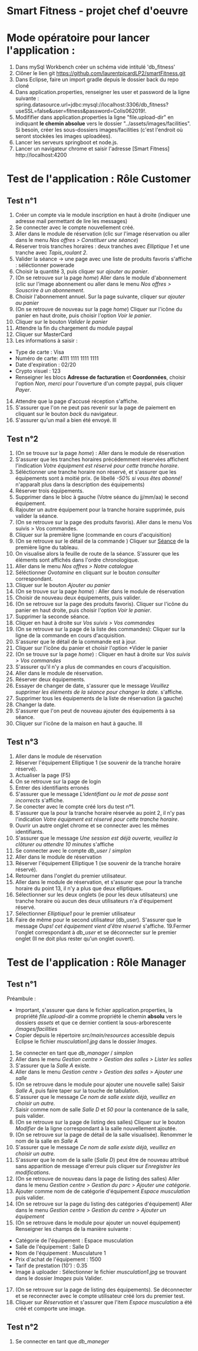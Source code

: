 # Smart Fitness - projet chef d'oeuvre
# Mode opératoire pour lancer l'application :
1. Dans mySql Workbench créer un schéma vide intitulé 'db_fitness' 
2. Clôner le lien git https://github.com/laurentpicardLP2/smartFitness.git
3. Dans Eclipse, faire un import gradle depuis le dossier back du repo cloné
4. Dans application.properties, renseigner les user et password de la ligne suivante : spring.datasource.url=jdbc:mysql://localhost:3306/db_fitness?useSSL=false&user=fitness&password=Colis062019!.
5. Modififier dans application.properties la ligne "file.upload-dir" en indiquant **le chemin absolue** vers le dossier "../assets/images/facilities". Si besoin, créer les sous-dossiers images/facilities (c'est l'endroit où seront stockées les images uploadées).
6. Lancer les serveurs springboot et node.js.
7. Lancer un navigateur chrome et saisir l'adresse [Smart Fitness] http://localhost:4200

# Test de l'application : Rôle Customer
Test n°1
--------

1. Créer un compte via le module inscription en haut à droite (indiquer une adresse mail permettant de lire les messages)
2. Se connecter avec le compte nouvellement créé.
3. Aller dans le module de réservation (clic sur l'image réservation ou aller dans le menu *Nos offres >  Constituer une séance*)
4. Réserver trois tranches horaires : deux tranches avec *Elliptique 1* et une tranche avec *Tapis_roulant 2*.
5. Valider la séance -> une page avec une liste de produits favoris s'affiche : séléctionner powerade
6. Choisir la quantité 3, puis cliquer sur *ajouter au panier*.
7. (On se retrouve sur la page *home*) Aller dans le module d'abonnement (clic sur l'image abonnement ou aller dans le menu *Nos offres > Souscrire à un abonnement*.
8. Choisir l'abonnement annuel. Sur la page suivante, cliquer sur *ajouter au panier*
9. (On se retrouve de nouveau sur la page *home*) Cliquer sur l'icône du panier en haut droite, puis choisir l'option *Voir le panier*.
10. Cliquer sur le bouton *Valider le panier*
11. Attendre la fin du chargement du module paypal
12. Cliquer sur MasterCard
13. Les informations à saisir : 
  - Type de carte : Visa
  - Numéro de carte: 4111 1111 1111 1111
  - Date d'expiration : 02/20
  - Crypto visuel : 123
  - Renseigner les blocs **Adresse de facturation** et **Coordonnées**, choisir l'option *Non, merci* pour l'ouverture d'un compte paypal, puis cliquer *Payer*.
14. Attendre que la page d'accusé réception s'affiche.
15. S'assurer que l'on ne peut pas revenir sur la page de paiement en cliquant sur le bouton *back* du navigateur.
16. S'assurer qu'un mail a bien été envoyé.
lll

Test n°2
--------
1. (On se trouve sur la page *home*) : Aller dans le module de réservation
2. S'assurer que les tranches horaires précédemment réservées affichent l'indication *Votre équipment est réservé pour cette tranche horaire*.
3. Séléctionner une tranche horaire non réservé, et s'assurer que les équipements sont à moitié prix. (le libellé *-50% si vous êtes abonné!* n'apparaît plus dans la description des équipements)
4. Réserver trois équipements.
5. Supprimer dans le bloc à gauche (Votre séance du jj/mm/aa) le second équipement.
6. Rajouter un autre équipement pour la tranche horaire supprimée, puis valider la séance.
7. (On se retrouve sur la page des produits favoris). Aller dans le menu Vos suivis > Vos commandes.
8. Cliquer sur la première ligne (commande en cours d'acquisition)
9. (On se retrouve sur le détail de la commande ) Cliquer sur [Séance](https://localhost:4200) de la première ligne du tableau.
10. On visualise alors la feuille de route de la séance. S'assurer que les éléments sont affichés dans l'ordre chronologique.
11. Aller dans le menu *Nos offres > Notre catalogue*
12. Séléctionner *Ovotamine* en cliquant sur le bouton *consulter* correspondant.
13. Cliquer sur le bouton *Ajouter au panier*
14. (On se trouve sur la page *home*) : Aller dans le module de réservation
15. Choisir de nouveau deux équipements, puis valider.
16.  (On se retrouve sur la page des produits favoris). Cliquer sur l'icône du panier en haut droite, puis choisir l'option *Voir le panier*.
17. Supprimer la seconde séance.
18. Cliquer en haut à droite sur *Vos suivis > Vos commandes*
19. (On se retrouve sur la page de la liste des commandes): Cliquer sur la ligne de la commande en cours d'acquisition.
20. S'assurer que le détail de la commande est à jour.
21. Cliquer sur l'icône du panier et choisir l'option *Vider le panier
22. (On se trouve sur la page *home*) : Cliquer en haut à droite sur *Vos suivis > Vos commandes*
23. S'assurer qu'il n'y a plus de commandes en cours d'acquisition.
24. Aller dans le module de réservation.
25. Réserver deux équipements.
26. Essayer de changer de date, s'assurer que le message *Veuillez supprimer les éléments de la séance pour changer la date.* s'affiche.
27. Supprimer tous les équipements de la liste de réservation (à gauche)
28. Changer la date.
29. S'assurer que l'on peut de nouveau ajouter des équipements à sa séance.
30. Cliquer sur l'icône de la maison en haut à gauche.
lll

Test n°3
--------
1. Aller dans le module de réservation
2. Réserver l'équipement Elliptique 1 (se souvenir de la tranche horaire réservé).
3. Actualiser la page (F5)
4. On se retrouve sur la page de login
5. Entrer des identifiants erronés
6. S'assurer que le message *L'identifiant ou le mot de passe sont incorrects* s'affiche.
7. Se conecter avec le compte créé lors du test n°1.
8. S'assurer que la pour la tranche horaire réservée au point 2, il n'y pas l'indication *Votre équipment est réservé pour cette tranche horaire*.
9. Ouvrir un autre onglet chrome et se connecter avec les mêmes identifiants.
10. S'assurer que le message *Une session est déjà ouverte, veuillez la clôturer ou attendre 10 minutes* s'affiche
11. Se connecter avec le compte *db_user* / *simplon*
12. Aller dans le module de réservation
13. Réserver l'équipement Elliptique 1 (se souvenir de la tranche horaire réservé).
14. Retourner dans l'onglet du premier utilisateur. 
15. Aller dans le module de réservation, et s'assurer que pour la tranche horaire du point 13, il n'y a plus que deux elliptiques.
16. Sélectionner sur les deux onglets (ie pour les deux utilsateurs) une tranche horaire où aucun des deux utilisateurs n'a d'équipement réservé.
17. Sélectionner *Elliptique1* pour le premier utilisateur
18. Faire de même pour le second utilisateur (db_user). S'assurer que le message *Oups! cet équipement vient d'être réservé* s'affiche.
19.Fermer l'onglet correspondant à *db_user* et se déconnecter sur le premier onglet (Il ne doit plus rester qu'un onglet ouvert).

# Test de l'application : Rôle Manager
Test n°1
--------
Préambule : 
 - Important, s'assurer que dans le fichier application.properties, la propriété *file.upload-dir* a comme propriété le chemin **absolu** vers le dossiers *assets* et que ce dernier contient la sous-arborescente */images/facilities*
 - Copier depuis le répertoire *src/main/resources* accessible depuis Eclipse le fichier *musculation1.jpg* dans le dossier *Images*.
1. Se connecter en tant que *db_manager* / *simplon*
2. Aller dans le menu *Gestion centre > Gestion des salles > Lister les salles*
3. S'assurer que la *Salle A* existe.
4. Aller dans le menu *Gestion centre > Gestion des salles > Ajouter une salle*
5. (On se retrouve dans le module pour ajouter une nouvelle salle) Saisir *Salle A*, puis faire taper sur la touche de tabulation.
6. S'assurer que le message *Ce nom de salle existe déjà, veuillez en choisir un autre.*
7. Saisir comme nom de salle *Salle D* et *50* pour la contenance de la salle, puis valider.
8. (On se retrouve sur la page de listing des salles) Cliquer sur le bouton *Modifier* de la ligne correspondant à la salle nouvellement ajoutée.
9. (On se retrouve sur la page de détail de la salle visualisée). Renommer le nom de la salle en *Salle A*
10. S'assurer que le message *Ce nom de salle existe déjà, veuillez en choisir un autre.*
11. S'assurer que le nom de la salle (*Salle D*) peut être de nouveau attribué sans apparition de message d'erreur puis cliquer sur *Enregistrer les modifications*.
12. (On se retrouve de nouveau dans la page de listing des salles) Aller dans le menu *Gestion centre > Gestion du parc > Ajouter une catégorie*.
13. Ajouter comme nom de de catégorie d'équipement *Espace musculation* puis valider.
14. (On se retrouve sur la page du listing des catégories d'équipement) Aller dans le menu *Gestion centre > Gestion du centre > Ajouter un équipement*
15. (On se retrouve dans le module pour ajouter un nouvel équipement) Renseigner les champs de la manière suivante :
  - Catégorie de l'équipement : Espace musculation
  - Salle de l'équipement : Salle D
  - Nom de l'équipement : Musculature 1
  - Prix d'achat de l'équipement : 1500
  - Tarif de prestation (10') : 0.35
  - Image à uploader : Sélectionner le fichier *musculation1.jpg* se trouvant dans le dossier *Images* puis Valider.
17. (On se retrouve sur la page de listing des équipements). Se déconnecter et se reconnecter avec le compte utilisateur créé lors du premier test.
18. Cliquer sur *Réservation* et s'assurer que l'item *Espace musculation* a été créé et comporte une image. 

Test n°2
--------
1. Se connecter en tant que *db_maneger*

